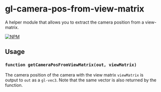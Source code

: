 # gl-camera-pos-from-view-matrix

A helper module that allows you to extract the camera position from a view-matrix.

[![NPM](https://nodei.co/npm/gl-camera-pos-from-view-matrix.png)](https://www.npmjs.com/package/gl-camera-pos-from-view-matrix)

## Usage

### `function getCameraPosFromViewMatrix(out, viewMatrix)`

The camera position of the camera with the view matrix `viewMatrix` is
output to `out` as a `gl-vec3`. Note that the same vector is also
returned by the function.
